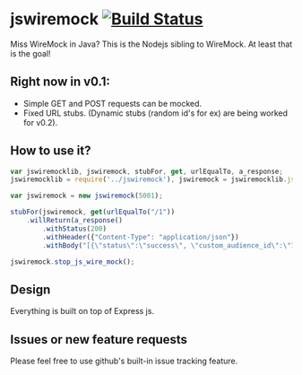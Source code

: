 # jswiremock [![Build Status](https://travis-ci.org/jlidder/jswiremock.svg?branch=master)](https://travis-ci.org/jlidder/jswiremock)

Miss WireMock in Java? This is the Nodejs sibling to WireMock. At least that is the goal!

## Right now in v0.1:

- Simple GET and POST requests can be mocked.
- Fixed URL stubs. (Dynamic stubs (random id's for ex) are being worked for v0.2).

## How to use it?

```javascript
var jswiremocklib, jswiremock, stubFor, get, urlEqualTo, a_response;
jswiremocklib = require('../jswiremock'), jswiremock = jswiremocklib.jswiremock, stubFor = jswiremocklib.stubFor, get = jswiremocklib.get, urlEqualTo = jswiremocklib.urlEqualTo, a_response = jswiremocklib.a_response;

var jswiremock = new jswiremock(5001);

stubFor(jswiremock, get(urlEqualTo("/1"))
    .willReturn(a_response()
        .withStatus(200)
        .withHeader({"Content-Type": "application/json"})
        .withBody("[{\"status\":\"success\", \"custom_audience_id\":\"12345\", \"lookalike_audience_id\": \"678999\"}]")));

jswiremock.stop_js_wire_mock();
```

## Design

Everything is built on top of Express js.

## Issues or new feature requests

Please feel free to use github's built-in issue tracking feature.
